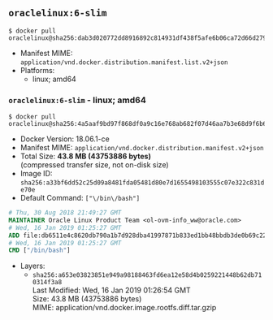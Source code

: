 ## `oraclelinux:6-slim`

```console
$ docker pull oraclelinux@sha256:dab3d020772dd8916892c814931df438f5afe6b06ca72d66d279bd58d52f6116
```

-	Manifest MIME: `application/vnd.docker.distribution.manifest.list.v2+json`
-	Platforms:
	-	linux; amd64

### `oraclelinux:6-slim` - linux; amd64

```console
$ docker pull oraclelinux@sha256:4a5aaf9bd97f868df0a9c16e768ab682f07d46aa7b3e68d9f6b6b0982bb7d413
```

-	Docker Version: 18.06.1-ce
-	Manifest MIME: `application/vnd.docker.distribution.manifest.v2+json`
-	Total Size: **43.8 MB (43753886 bytes)**  
	(compressed transfer size, not on-disk size)
-	Image ID: `sha256:a33bf6dd52c25d09a8481fda05481d80e7d1655498103555c07e322c831de70e`
-	Default Command: `["\/bin\/bash"]`

```dockerfile
# Thu, 30 Aug 2018 21:49:27 GMT
MAINTAINER Oracle Linux Product Team <ol-ovm-info_ww@oracle.com>
# Wed, 16 Jan 2019 01:25:27 GMT
ADD file:db6511e4c8620db790a1b7d928dba41997871b833ed1bb48bbdb3de0b69c2235 in / 
# Wed, 16 Jan 2019 01:25:27 GMT
CMD ["/bin/bash"]
```

-	Layers:
	-	`sha256:a653e03823851e949a98188463fd6ea12e58d4b0259221448b62db710314f3a8`  
		Last Modified: Wed, 16 Jan 2019 01:26:54 GMT  
		Size: 43.8 MB (43753886 bytes)  
		MIME: application/vnd.docker.image.rootfs.diff.tar.gzip
